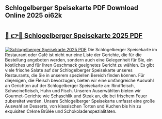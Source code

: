 ## Schlogelberger Speisekarte PDF Download Online 2025 oi62k

# <h2><a href="http://gcafsv.nevu.top/?p=Schlogelberger+Speisekarte">🔗 👉🔴 Schlogelberger Speisekarte 2025 PDF</a></h2>

[![Schlogelberger Speisekarte 2025 PDF](https://i.imgur.com/dBaPXMq.png)](http://gcafsv.nevu.top/?p=Schlogelberger+Speisekarte)
Die Schlogelberger Speisekarte im Restaurant oder Café ist nicht nur eine Liste der Gerichte, die für die Bestellung angeboten werden, sondern auch eine Gelegenheit für Sie, ein köstliches und für Ihren Geschmack geeignetes Gericht zu wählen. Es gibt viele frische Salate auf der Schlogelberger Speisekarte unseres Restaurants, die Sie in unserem speziellen Bereich finden können. Für diejenigen, die Fleisch bevorzugen, bieten wir eine umfangreiche Auswahl an Gerichten auf der Schlogelberger Speisekarte an: Rindfleisch, Schweinefleisch, Huhn und Fisch. Unseren Auserwählten bieten wir Gourmet-Gerichte wie Schaschlik und Steak an, die bei frischem Feuer zubereitet werden. Unsere Schlogelberger Speisekarte umfasst eine große Auswahl an Desserts, von klassischen Torten und Kuchen bis hin zu exquisiten Crème Brûlée und Schokoladenspezialitäten.
